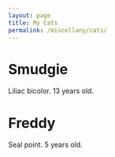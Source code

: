 ```yaml
---
layout: page
title: My Cats
permalink: /miscellany/cats/
---
```


<h1>Smudgie</h1>
Liliac bicolor. 13 years old.

<h1>Freddy</h1>
Seal point. 5 years old.
